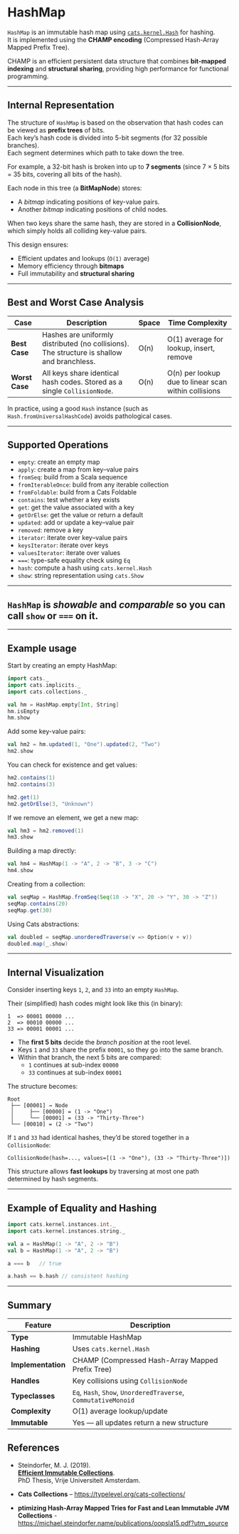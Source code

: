 # HashMap

`HashMap` is an immutable hash map using [`cats.kernel.Hash`](https://typelevel.org/cats/api/cats/kernel/Hash.html) for hashing.  
It is implemented using the **CHAMP encoding** (Compressed Hash-Array Mapped Prefix Tree).

CHAMP is an efficient persistent data structure that combines **bit-mapped indexing** and **structural sharing**, providing high performance for functional programming.

---

## Internal Representation

The structure of `HashMap` is based on the observation that hash codes can be viewed as **prefix trees** of bits.  
Each key’s hash code is divided into 5-bit segments (for 32 possible branches).  
Each segment determines which path to take down the tree.

For example, a 32-bit hash is broken into up to **7 segments** (since 7 × 5 bits = 35 bits, covering all bits of the hash).

Each node in this tree (a **BitMapNode**) stores:
- A *bitmap* indicating positions of key-value pairs.
- Another *bitmap* indicating positions of child nodes.

When two keys share the same hash, they are stored in a **CollisionNode**, which simply holds all colliding key-value pairs.

This design ensures:
- Efficient updates and lookups (`O(1)` average)
- Memory efficiency through **bitmaps**
- Full immutability and **structural sharing**

---

## Best and Worst Case Analysis

| Case | Description | Space | Time Complexity |
|------|--------------|--------|-----------------|
| **Best Case** | Hashes are uniformly distributed (no collisions). The structure is shallow and branchless. | O(n) | O(1) average for lookup, insert, remove |
| **Worst Case** | All keys share identical hash codes. Stored as a single `CollisionNode`. | O(n) | O(n) per lookup due to linear scan within collisions |

In practice, using a good `Hash` instance (such as `Hash.fromUniversalHashCode`) avoids pathological cases.

---

## Supported Operations

- `empty`: create an empty map  
- `apply`: create a map from key–value pairs  
- `fromSeq`: build from a Scala sequence  
- `fromIterableOnce`: build from any iterable collection  
- `fromFoldable`: build from a Cats Foldable  
- `contains`: test whether a key exists  
- `get`: get the value associated with a key  
- `getOrElse`: get the value or return a default  
- `updated`: add or update a key–value pair  
- `removed`: remove a key  
- `iterator`: iterate over key–value pairs  
- `keysIterator`: iterate over keys  
- `valuesIterator`: iterate over values  
- `===`: type-safe equality check using `Eq`  
- `hash`: compute a hash using `cats.kernel.Hash`  
- `show`: string representation using `cats.Show`

---

## `HashMap` is *showable* and *comparable* so you can call `show` or `===` on it.

---

## Example usage

Start by creating an empty HashMap:

```scala mdoc
import cats._
import cats.implicits._
import cats.collections._

val hm = HashMap.empty[Int, String]
hm.isEmpty
hm.show
```

Add some key-value pairs:

```scala mdoc
val hm2 = hm.updated(1, "One").updated(2, "Two")
hm2.show
```

You can check for existence and get values:

```scala mdoc
hm2.contains(1)
hm2.contains(3)

hm2.get(1)
hm2.getOrElse(3, "Unknown")
```

If we remove an element, we get a new map:

```scala mdoc
val hm3 = hm2.removed(1)
hm3.show
```

Building a map directly:

```scala mdoc
val hm4 = HashMap(1 -> "A", 2 -> "B", 3 -> "C")
hm4.show
```

Creating from a collection:

```scala mdoc:nest
val seqMap = HashMap.fromSeq(Seq(10 -> "X", 20 -> "Y", 30 -> "Z"))
seqMap.contains(20)
seqMap.get(30)
```

Using Cats abstractions:

```scala mdoc:nest
val doubled = seqMap.unorderedTraverse(v => Option(v + v))
doubled.map(_.show)
```

---

## Internal Visualization

Consider inserting keys `1`, `2`, and `33` into an empty `HashMap`.

Their (simplified) hash codes might look like this (in binary):

```
1  => 00001 00000 ...
2  => 00010 00000 ...
33 => 00001 00001 ...
```

- The **first 5 bits** decide the *branch position* at the root level.
- Keys `1` and `33` share the prefix `00001`, so they go into the same branch.
- Within that branch, the next 5 bits are compared:
  - `1` continues at sub-index `00000`
  - `33` continues at sub-index `00001`

The structure becomes:

```
Root
 ├── [00001] → Node
 │     ├── [00000] = (1 -> "One")
 │     └── [00001] = (33 -> "Thirty-Three")
 └── [00010] = (2 -> "Two")
```

If `1` and `33` had identical hashes, they’d be stored together in a `CollisionNode`:
```
CollisionNode(hash=..., values=[(1 -> "One"), (33 -> "Thirty-Three")])
```

This structure allows **fast lookups** by traversing at most one path determined by hash segments.

---

## Example of Equality and Hashing

```scala mdoc
import cats.kernel.instances.int._
import cats.kernel.instances.string._

val a = HashMap(1 -> "A", 2 -> "B")
val b = HashMap(1 -> "A", 2 -> "B")

a === b   // true

a.hash == b.hash // consistent hashing
```

---

## Summary

| Feature | Description |
|----------|--------------|
| **Type** | Immutable HashMap |
| **Hashing** | Uses `cats.kernel.Hash` |
| **Implementation** | CHAMP (Compressed Hash-Array Mapped Prefix Tree) |
| **Handles** | Key collisions using `CollisionNode` |
| **Typeclasses** | `Eq`, `Hash`, `Show`, `UnorderedTraverse`, `CommutativeMonoid` |
| **Complexity** | O(1) average lookup/update |
| **Immutable** | Yes — all updates return a new structure |


## References

- Steindorfer, M. J. (2019).  
   **[Efficient Immutable Collections](https://michael.steindorfer.name/publications/phd-thesis-efficient-immutable-collections.pdf)**.  
   PhD Thesis, Vrije Universiteit Amsterdam.

- **Cats Collections** – https://typelevel.org/cats-collections/

- **ptimizing Hash-Array Mapped Tries for
Fast and Lean Immutable JVM Collections** - https://michael.steindorfer.name/publications/oopsla15.pdf?utm_source
